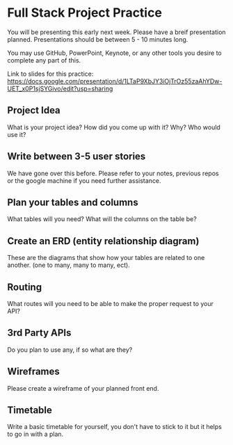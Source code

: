 # Full Stack Project Practice

You will be presenting this early next week.  Please have a breif presentation
planned.  Presentations should be between 5 - 10 minutes long.

You may use GitHub, PowerPoint, Keynote, or any other tools you desire to
complete any part of this.

Link to slides for this practice: https://docs.google.com/presentation/d/1LTaP9XbJY3iOjTrOz55zaAhYDw-UET_x0P1sjSYGivo/edit?usp=sharing

## Project Idea

What is your project idea?  How did you come up with it? Why? Who would use it?

## Write between 3-5 user stories

We have gone over this before. Please refer to your notes, previous repos or the
google machine if you need further assistance.

## Plan your tables and columns

What tables will you need? What will the columns on the table be?

## Create an ERD (entity relationship diagram)

These are the diagrams that show how your tables are related to one another.
(one to many, many to many, ect).

## Routing

What routes will you need to be able to make the proper request to your API?

## 3rd Party APIs

Do you plan to use any, if so what are they?

## Wireframes

Please create a wireframe of your planned front end.

## Timetable

Write a basic timetable for yourself, you don't have to stick to it but it
helps to go in with a plan.
